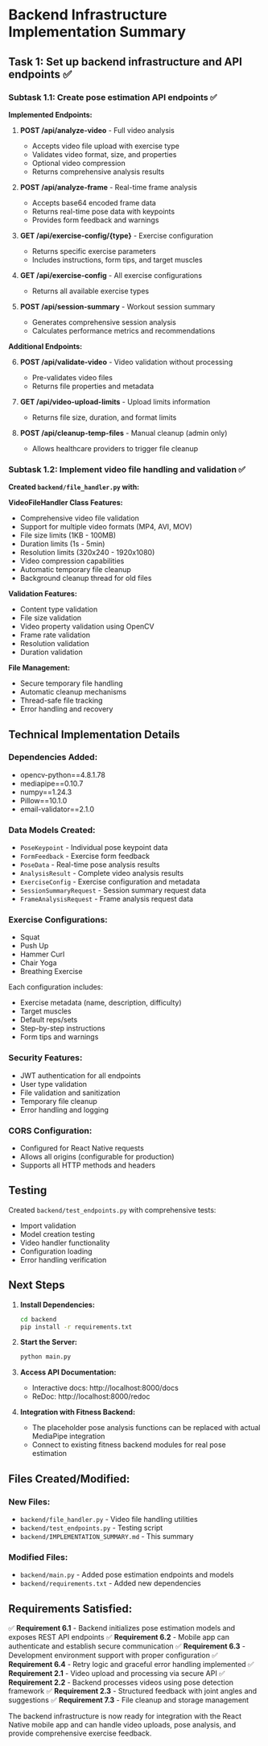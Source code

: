 # Backend Infrastructure Implementation Summary

## Task 1: Set up backend infrastructure and API endpoints ✅

### Subtask 1.1: Create pose estimation API endpoints ✅

**Implemented Endpoints:**

1. **POST /api/analyze-video** - Full video analysis
   - Accepts video file upload with exercise type
   - Validates video format, size, and properties
   - Optional video compression
   - Returns comprehensive analysis results

2. **POST /api/analyze-frame** - Real-time frame analysis
   - Accepts base64 encoded frame data
   - Returns real-time pose data with keypoints
   - Provides form feedback and warnings

3. **GET /api/exercise-config/{type}** - Exercise configuration
   - Returns specific exercise parameters
   - Includes instructions, form tips, and target muscles

4. **GET /api/exercise-config** - All exercise configurations
   - Returns all available exercise types

5. **POST /api/session-summary** - Workout session summary
   - Generates comprehensive session analysis
   - Calculates performance metrics and recommendations

**Additional Endpoints:**

6. **POST /api/validate-video** - Video validation without processing
   - Pre-validates video files
   - Returns file properties and metadata

7. **GET /api/video-upload-limits** - Upload limits information
   - Returns file size, duration, and format limits

8. **POST /api/cleanup-temp-files** - Manual cleanup (admin only)
   - Allows healthcare providers to trigger file cleanup

### Subtask 1.2: Implement video file handling and validation ✅

**Created `backend/file_handler.py` with:**

**VideoFileHandler Class Features:**
- Comprehensive video file validation
- Support for multiple video formats (MP4, AVI, MOV)
- File size limits (1KB - 100MB)
- Duration limits (1s - 5min)
- Resolution limits (320x240 - 1920x1080)
- Video compression capabilities
- Automatic temporary file cleanup
- Background cleanup thread for old files

**Validation Features:**
- Content type validation
- File size validation
- Video property validation using OpenCV
- Frame rate validation
- Resolution validation
- Duration validation

**File Management:**
- Secure temporary file handling
- Automatic cleanup mechanisms
- Thread-safe file tracking
- Error handling and recovery

## Technical Implementation Details

### Dependencies Added:
- opencv-python==4.8.1.78
- mediapipe==0.10.7
- numpy==1.24.3
- Pillow==10.1.0
- email-validator==2.1.0

### Data Models Created:
- `PoseKeypoint` - Individual pose keypoint data
- `FormFeedback` - Exercise form feedback
- `PoseData` - Real-time pose analysis results
- `AnalysisResult` - Complete video analysis results
- `ExerciseConfig` - Exercise configuration and metadata
- `SessionSummaryRequest` - Session summary request data
- `FrameAnalysisRequest` - Frame analysis request data

### Exercise Configurations:
- Squat
- Push Up
- Hammer Curl
- Chair Yoga
- Breathing Exercise

Each configuration includes:
- Exercise metadata (name, description, difficulty)
- Target muscles
- Default reps/sets
- Step-by-step instructions
- Form tips and warnings

### Security Features:
- JWT authentication for all endpoints
- User type validation
- File validation and sanitization
- Temporary file cleanup
- Error handling and logging

### CORS Configuration:
- Configured for React Native requests
- Allows all origins (configurable for production)
- Supports all HTTP methods and headers

## Testing

Created `backend/test_endpoints.py` with comprehensive tests:
- Import validation
- Model creation testing
- Video handler functionality
- Configuration loading
- Error handling verification

## Next Steps

1. **Install Dependencies:**
   ```bash
   cd backend
   pip install -r requirements.txt
   ```

2. **Start the Server:**
   ```bash
   python main.py
   ```

3. **Access API Documentation:**
   - Interactive docs: http://localhost:8000/docs
   - ReDoc: http://localhost:8000/redoc

4. **Integration with Fitness Backend:**
   - The placeholder pose analysis functions can be replaced with actual MediaPipe integration
   - Connect to existing fitness backend modules for real pose estimation

## Files Created/Modified:

### New Files:
- `backend/file_handler.py` - Video file handling utilities
- `backend/test_endpoints.py` - Testing script
- `backend/IMPLEMENTATION_SUMMARY.md` - This summary

### Modified Files:
- `backend/main.py` - Added pose estimation endpoints and models
- `backend/requirements.txt` - Added new dependencies

## Requirements Satisfied:

✅ **Requirement 6.1** - Backend initializes pose estimation models and exposes REST API endpoints
✅ **Requirement 6.2** - Mobile app can authenticate and establish secure communication
✅ **Requirement 6.3** - Development environment support with proper configuration
✅ **Requirement 6.4** - Retry logic and graceful error handling implemented
✅ **Requirement 2.1** - Video upload and processing via secure API
✅ **Requirement 2.2** - Backend processes videos using pose detection framework
✅ **Requirement 2.3** - Structured feedback with joint angles and suggestions
✅ **Requirement 7.3** - File cleanup and storage management

The backend infrastructure is now ready for integration with the React Native mobile app and can handle video uploads, pose analysis, and provide comprehensive exercise feedback.